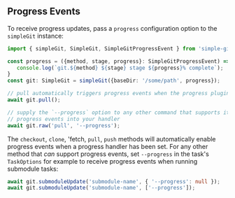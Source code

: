 ## Progress Events

To receive progress updates, pass a `progress` configuration option to the `simpleGit` instance:

```typescript
import { simpleGit, SimpleGit, SimpleGitProgressEvent } from 'simple-git';

const progress = ({method, stage, progress}: SimpleGitProgressEvent) => {
   console.log(`git.${method} ${stage} stage ${progress}% complete`);
}
const git: SimpleGit = simpleGit({baseDir: '/some/path', progress});

// pull automatically triggers progress events when the progress plugin is configured
await git.pull();

// supply the `--progress` option to any other command that supports it to receive
// progress events into your handler
await git.raw('pull', '--progress');
```

The `checkout`, `clone`, 'fetch, `pull`, `push` methods will automatically enable progress events
when a progress handler has been set. For any other method that _can_ support progress events,
set `--progress` in the task's `TaskOptions` for example to receive progress events when running
submodule tasks:

```typescript
await git.submoduleUpdate('submodule-name', { '--progress': null });
await git.submoduleUpdate('submodule-name', ['--progress']);
```
